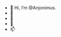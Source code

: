 - 👋 Hi, I’m @Anjonimus.
- 👀 
- 🌱 
- 💞️ 
- 📫 

<!---
Anjonimus/Anjonimus is a ✨ special ✨ repository because its `README.md` (this file) appears on your GitHub profile.
You can click the Preview link to take a look at your changes.
--->
